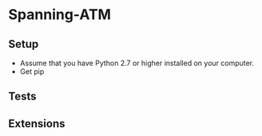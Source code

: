 # Spanning-ATM

## Setup
- Assume that you have Python 2.7 or higher installed on your computer.
- Get pip

## Tests

## Extensions
